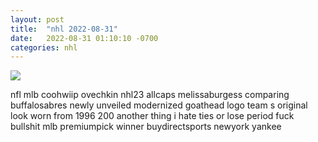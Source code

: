 ```yaml
---
layout: post
title:  "nhl 2022-08-31"
date:   2022-08-31 01:10:10 -0700
categories: nhl
---
```

<img src="{{site.baseurl}}/assets/img/nhl_2022_08_31.png">
<div><p>nfl mlb coohwiip ovechkin nhl23 allcaps melissaburgess comparing buffalosabres newly unveiled modernized goathead logo team s original look worn from 1996 200 another thing i hate ties or lose period fuck bullshit mlb premiumpick winner buydirectsports newyork yankee</p></div>